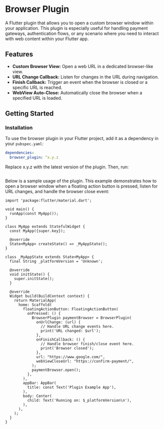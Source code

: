 # Browser Plugin

A Flutter plugin that allows you to open a custom browser window within your application. This plugin is especially useful for handling payment gateways, authentication flows, or any scenario where you need to interact with web content within your Flutter app.

## Features

- **Custom Browser View:** Open a web URL in a dedicated browser-like view.
- **URL Change Callback:** Listen for changes in the URL during navigation.
- **Finish Callback:** Trigger an event when the browser is closed or a specific URL is reached.
- **WebView Auto-Close:** Automatically close the browser when a specified URL is loaded.

## Getting Started

### Installation

To use the browser plugin in your Flutter project, add it as a dependency in your `pubspec.yaml`:

```yaml
dependencies:
  browser_plugin: ^x.y.z
  ```
Replace x.y.z with the latest version of the plugin. Then, run:

```flutter pub get

 ```

Below is a sample usage of the plugin. This example demonstrates how to open a browser window when a floating action button is pressed, listen for URL changes, and handle the browser close event:


```import 'package:browser_plugin/browser_plugin.dart';
import 'package:flutter/material.dart';

void main() {
  runApp(const MyApp());
}

class MyApp extends StatefulWidget {
  const MyApp({super.key});

  @override
  State<MyApp> createState() => _MyAppState();
}

class _MyAppState extends State<MyApp> {
  final String _platformVersion = 'Unknown';

  @override
  void initState() {
    super.initState();
  }

  @override
  Widget build(BuildContext context) {
    return MaterialApp(
      home: Scaffold(
        floatingActionButton: FloatingActionButton(
          onPressed: () {
            BrowserPlugin paymentBrowser = BrowserPlugin(
              onUrlChange: (url) {
                // Handle URL change events here.
                print('URL changed: $url');
              },
              onFinishCallback: () {
                // Handle browser finish/close event here.
                print('Browser closed');
              },
              url: "https://www.google.com/",
              webViewCloseUrl: "https://confirm-payment/",
            );
            paymentBrowser.open();
          },
        ),
        appBar: AppBar(
          title: const Text('Plugin Example App'),
        ),
        body: Center(
          child: Text('Running on: $_platformVersion\n'),
        ),
      ),
    );
  }
}
```

